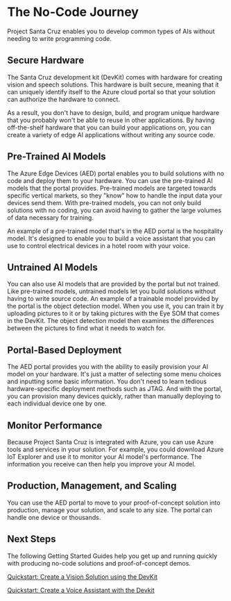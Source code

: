 # The No-Code Journey

Project Santa Cruz enables you to develop common types of AIs without needing to write programming code.

## Secure Hardware

The Santa Cruz development kit (DevKit) comes with hardware for creating vision and speech solutions. This hardware is built secure, meaning that
it can uniquely identify itself to the Azure cloud portal so that your solution can authorize the hardware to connect.

As a result, you don't have to design, build, and program unique hardware that you probably won't be able to reuse in other applications.
By having off-the-shelf hardware that you can build your applications on, you can create a variety of edge AI applications without writing any
source code.

## Pre-Trained AI Models

The Azure Edge Devices (AED) portal enables you to build solutions with no code and deploy them to your hardware. You can use the pre-trained AI
models that the portal provides. Pre-trained models are targeted towards specific vertical markets, so they "know" how to handle the input data
your devices send them. With pre-trained models, you can not only build solutions with no coding, you can avoid having to gather the large
volumes of data necessary for training.

An example of a pre-trained model that's in the AED portal is the hospitality model. It's designed to enable you to build a voice
assistant that you can use to control electrical devices in a hotel room with your voice.

## Untrained AI Models

You can also use AI models that are provided by the portal but not trained. Like pre-trained models, untrained models let you build
solutions without having to write source code. An example of a trainable model provided by the portal is the object detection model. When you use
it, you can train it by uploading pictures to it or by taking pictures with the Eye SOM that comes in the DevKit. The object detection model
then examines the differences between the pictures to find what it needs to watch for.

## Portal-Based Deployment

The AED portal provides you with the ability to easily provision your AI model on your hardware. It's just a matter of selecting some menu
choices and inputting some basic information. You don't need to learn tedious hardware-specific deployment methods such as JTAG. And with the
portal, you can provision many devices quickly, rather than manually deploying to each individual device one by one.

## Monitor Performance

Because Project Santa Cruz is integrated with Azure, you can use Azure tools and services in your solution. For example, you could download
Azure IoT Explorer and use it to monitor your AI model's performance. The information you receive can then help you improve your AI model.

## Production, Management, and Scaling

You can use the AED portal to move to your proof-of-concept solution into production, manage your solution, and scale to any size. The portal
can handle one device or thousands.

## Next Steps

The following Getting Started Guides help you get up and running quickly with producing no-code solutions and proof-of-concept demos.

[Quickstart: Create a Vision Solution using the DevKit](https://github.com/microsoft/Project-Santa-Cruz-Private-Preview/blob/main/user-guides/prototyping/create-nocode-vision.md)

[Quickstart: Create a Voice Assistant with the Devkit](https://github.com/microsoft/Project-Santa-Cruz-Private-Preview/blob/main/user-guides/prototyping/nocode-speech.md)

